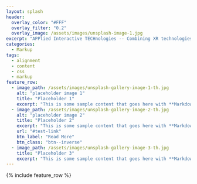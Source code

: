 ```yaml
---
layout: splash
header:
  overlay_color: "#FFF"
  overlay_filter: "0.2"
  overlay_image: /assets/images/unsplash-image-1.jpg
excerpt: "APPlied Interactive TECHnologies -- Combining XR technologies, Artificial Intelligence and Computer Vision algorithms"
categories:
  - Markup
tags:
  - alignment
  - content
  - css
  - markup
feature_row:
  - image_path: /assets/images/unsplash-gallery-image-1-th.jpg
    alt: "placeholder image 1"
    title: "Placeholder 1"
    excerpt: "This is some sample content that goes here with **Markdown** formatting."
  - image_path: /assets/images/unsplash-gallery-image-2-th.jpg
    alt: "placeholder image 2"
    title: "Placeholder 2"
    excerpt: "This is some sample content that goes here with **Markdown** formatting."
    url: "#test-link"
    btn_label: "Read More"
    btn_class: "btn--inverse"
  - image_path: /assets/images/unsplash-gallery-image-3-th.jpg
    title: "Placeholder 3"
    excerpt: "This is some sample content that goes here with **Markdown** formatting."
---
```

{% include feature_row %}
